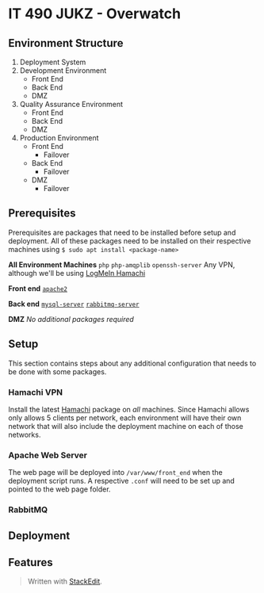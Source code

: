 
# IT 490 JUKZ - Overwatch 
## Environment Structure
1. Deployment System 
2. Development Environment
	* Front End
	* Back End
	* DMZ 
3. Quality Assurance Environment
	* Front End
	* Back End
	* DMZ 
5. Production Environment
	* Front End
		* Failover
	* Back End
		* Failover
	* DMZ 
		* Failover

## Prerequisites
Prerequisites are packages that need to be installed before setup and deployment. All of these packages need to be installed on their respective machines using ``$ sudo apt install <package-name>``

**All Environment Machines**
``php``
``php-amqplib``
``openssh-server``
Any VPN, although we'll be using [LogMeIn Hamachi](#hamachi-vpn) 

**Front end**
[``apache2``](#apache-web-server)

**Back end**
[``mysql-server``](#mysql-server)
[``rabbitmq-server``](#rabbitmq)

**DMZ**
_No additional packages required_

## Setup
This section contains steps about any additional configuration that needs to be done with some packages.
### Hamachi VPN
Install the latest [Hamachi](https://www.vpn.net/linux) package on *all* machines. Since Hamachi allows only allows 5 clients per network, each environment will have their own network that will also include the deployment machine on each of those networks. 
### Apache Web Server
The web page will be deployed into ``/var/www/front_end`` when the deployment script runs. A respective ``.conf`` will need to be set up and pointed to the web page folder.
### RabbitMQ
### 
## Deployment
## Features


> Written with [StackEdit](https://stackedit.io/).
<!--stackedit_data:
eyJoaXN0b3J5IjpbLTMyNjkyMzk5MywxMzc1NDgxMDgzLDM1Mz
kwODM4NSwtODA4MjY2NjI4LC0yMDA4NTAwNTMwLDE1MjM0ODM4
MywyMDEyOTYyNzc0LDEzMDAyNjE3NzAsNjIyNTIwNjYwLDE4ND
U4OTE4OTIsNDMxODk5MjAsODU1OTYwMTUsOTI4Njc2OTk3LDEx
MTU3MzcwNDEsOTAxMjk0MzIxLDE0ODA3MTQzOTksLTEzNjEyNj
g2MTAsMTI1NzE4NzI3NiwxOTQ3OTI2NDIwLC0xNjEwMTMwMTQw
XX0=
-->